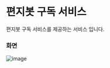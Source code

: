 # 편지봇 구독 서비스
편지봇 구독 서비스를 제공하는 서비스 입니다.

### 화면
![image](https://user-images.githubusercontent.com/32125218/85199281-4d4acc00-b329-11ea-8c3b-1c9dbf9ca511.png)
